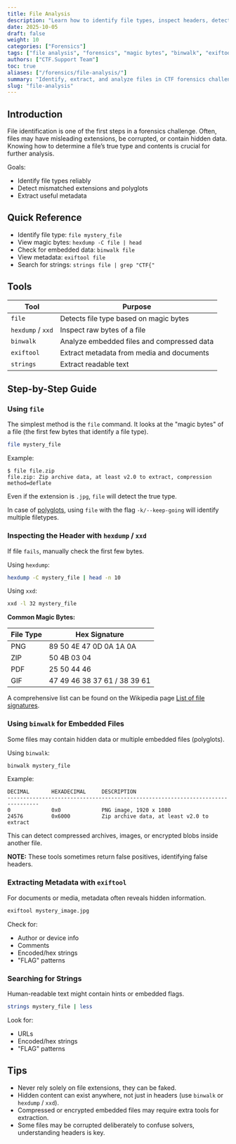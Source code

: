 ```yaml
---
title: File Analysis
description: "Learn how to identify file types, inspect headers, detect embedded data, and extract metadata for digital forensics and CTF challenges."
date: 2025-10-05
draft: false
weight: 10
categories: ["Forensics"]
tags: ["file analysis", "forensics", "magic bytes", "binwalk", "exiftool", "file", "hexdump", "xxd", "strings"]
authors: ["CTF.Support Team"]
toc: true
aliases: ["/forensics/file-analysis/"]
summary: "Identify, extract, and analyze files in CTF forensics challenges."
slug: "file-analysis"
---
```


## Introduction

File identification is one of the first steps in a forensics challenge. Often, files may have misleading extensions, be corrupted, or contain hidden data. Knowing how to determine a file’s true type and contents is crucial for further analysis.

Goals:

- Identify file types reliably
- Detect mismatched extensions and polyglots
- Extract useful metadata

## Quick Reference

- Identify file type: `file mystery_file`
- View magic bytes: `hexdump -C file | head`
- Check for embedded data: `binwalk file`
- View metadata: `exiftool file`
- Search for strings: `strings file | grep "CTF{"`

## Tools

| Tool              | Purpose                                    |
|-------------------|--------------------------------------------|
| `file`            | Detects file type based on magic bytes     |
| `hexdump` / `xxd` | Inspect raw bytes of a file                |
| `binwalk`         | Analyze embedded files and compressed data |
| `exiftool`        | Extract metadata from media and documents  |
| `strings`         | Extract readable text                      |

## Step-by-Step Guide

### Using `file`

The simplest method is the `file` command. It looks at the "magic bytes" of a file (the first few bytes that identify a file type).

```bash
file mystery_file
```

Example:

```text
$ file file.zip
file.zip: Zip archive data, at least v2.0 to extract, compression method=deflate
```

Even if the extension is `.jpg`, `file` will detect the true type.

In case of [polyglots](https://en.wikipedia.org/wiki/Polyglot_(computing)), using `file` with the flag `-k/--keep-going` will identify multiple filetypes.

### Inspecting the Header with `hexdump` / `xxd`

If file `fails`, manually check the first few bytes.

Using `hexdump`:

```bash
hexdump -C mystery_file | head -n 10
```

Using `xxd`:

```bash
xxd -l 32 mystery_file
```

**Common Magic Bytes:**

| File Type | Hex Signature                |
|-----------|------------------------------|
| PNG       | 89 50 4E 47 0D 0A 1A 0A      |
| ZIP       | 50 4B 03 04                  |
| PDF       | 25 50 44 46                  |
| GIF       | 47 49 46 38 37 61 / 38 39 61 |

A comprehensive list can be found on the Wikipedia page [List of file signatures](https://en.wikipedia.org/wiki/List_of_file_signatures).

### Using `binwalk` for Embedded Files

Some files may contain hidden data or multiple embedded files (polyglots).

Using `binwalk`:

```bash
binwalk mystery_file
```

Example:

```text
DECIMAL       HEXADECIMAL     DESCRIPTION
--------------------------------------------------------------------------------
0             0x0             PNG image, 1920 x 1080
24576         0x6000          Zip archive data, at least v2.0 to extract
```

This can detect compressed archives, images, or encrypted blobs inside another file.

**NOTE:** These tools sometimes return false positives, identifying false headers.

### Extracting Metadata with `exiftool`

For documents or media, metadata often reveals hidden information.

```bash
exiftool mystery_image.jpg
```

Check for:

- Author or device info
- Comments
- Encoded/hex strings
- "FLAG" patterns

### Searching for Strings

Human-readable text might contain hints or embedded flags.

```bash
strings mystery_file | less
```

Look for:

- URLs
- Encoded/hex strings
- "FLAG" patterns

## Tips

- Never rely solely on file extensions, they can be faked.
- Hidden content can exist anywhere, not just in headers (use `binwalk` or `hexdump` / `xxd`).
- Compressed or encrypted embedded files may require extra tools for extraction.
- Some files may be corrupted deliberately to confuse solvers, understanding headers is key.
